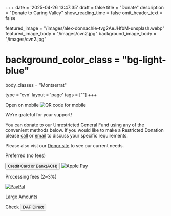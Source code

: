 +++
date = '2025-04-26 13:47:35'
draft = false
title = "Donate"
description = "Donate to Caring Valley"
show_reading_time = false
omit_header_text = false

featured_image = "/images/alex-donnachie-tvg2AeJHfbM-unsplash.webp"
featured_image_body = "/images/cvn2.jpg"
background_image_body = "/images/cvn2.jpg"
# background_color_class = "bg-light-blue"
body_classes = "Montserrat"

type = 'cvn'
layout = 'page'
tags = [""]
+++

<div class="cf">
    <div class="f6 tc pl3 mw4 dn db-ns fr">
        Open on mobile
        <image src='{{<fixURL "/images/202505/CVN Donate General Fund QR.png">}}' alt="QR code for mobile"/>
    </div>
    <p>We’re grateful for your support!</p>
    <p>You can donate to our <span class="green">Unrestricted General Fund</span> using any of the convenient methods below. If you would like to make a <span class="blue">Restricted Donation</span> please <a class="link blue" href='{{<fixURL "/contact" >}}'>call</a> or <a href="mailto:donations@caringvalley.org" class="link blue">email</a> to discuss your specific requirements.</p>
    <p>Please also vist our <a class="link blue" href='{{<fixURL "/donors" >}}'>Donor site</a> to see our current needs.</p>
 </div>
<div class="flex justify-around align-center flex-wrap">
<!--more-->
    <div class="w-30-ns flex-col items-center justify-between bg-white ph2 tc mb2">
      <p class="b f5 dark-blue">Preferred (no fees)</p>
      <button class="ba b--white br3 ph2 pv1 hover-gold bg-dark-green white"
        zeffy-form-link='https://www.zeffy.com/embed/ticketing/cvn-2025-inner-circle?modal=true'>
        Credit&nbsp;Card or Bank(ACH)
      </button>
      <a href="https://www.zeffy.com/ticketing/cvn-2025-inner-circle" class="flex align-center justify-center br3 pa2 hover-bg-near-white bg-white">
        <img class="mw4" src='{{<fixURL "/images/202505/ApplePay-GooglePay.svg">}}' alt="Apple Pay" />
      </a>
    </div>
    <div class="w-30-ns flex-col items-center justify-between pl0 bg-white ph2 tc mb2">
      <p class="b f5 dark-blue">Processing fees (2~3%)</p>
      <a href="https://www.paypal.com/donate/?hosted_button_id=AJP4243BPQNXQ" class="flex align-center justify-center br3 pa2 hover-bg-near-white bg-white"><img class="mw4" src="/images/202505/pp_h_rgb.png" alt="PayPal" /></a>
        <!-- <script src="https://www.paypalobjects.com/donate/sdk/donate-sdk.js" charset="UTF-8"></script>
        <div id="donate-button" class="mw4 center"> </div>
        <script>
            PayPal.Donation.Button({
              env:'production',
              hosted_button_id:'AJP4243BPQNXQ',
              image: {
                src:'/images/202505/pp_h_rgb.png',
                alt:'Donate with PayPal button',
                title:'PayPal - CVN General Fund',
              }
            }).render('#donate-button');
        </script> -->
    </div>
    <div class="w-30-ns flex-col items-center justify-between pl0 bg-white ph2 tc mb2">
      <p class="b f5 dark-blue">Large Amounts</p>
      <a class="link ba b--white br3 ph2 pv1 ma2 hover-gray bg-light-orange white" href='{{< fixURL "https://www.zeffy.com/ticketing/cvn-2025-inner-circle" >}}'>
        Check
      </a>
      <button class="br3 ph2 pv1 ma2 hover-gold bg-purple white" onclick="document.location='https://www.dafdirect.org/DAFDirect/daflink?_dafdirect_settings=MzMzMDQxMjI5XzIxMTFfYzI1MmZhMWUtOGM1Mi00OTg5LWIwYTItZDAxODBiNDcyNTM4&designatedText=R2VuZXJhbCBGdW5k&amountValue=MjY4'">
        DAF&nbsp;Direct
      </button>
    </div>  
</div>

<script src="https://zeffy-scripts.s3.ca-central-1.amazonaws.com/embed-form-script.min.js"></script>
<script src="https://www.paypal.com/sdk/js?client-id=BAAZUNwskl8tOC7pll96z540-X1nWh7o9xcDbS5XMIQkv0Y636awx6JyxyHd_It-OpgBkNaJSD5VCsugrg&components=hosted-buttons&enable-funding=venmo&currency=USD"></script>

<!-- <form action="https://www.paypal.com/donate" method="post" target="_top">
<input type="hidden" name="hosted_button_id" value="AJP4243BPQNXQ" />
<input type="image" class="mw4" src="/images/202505/pp_h_rgb.png" border="0" name="submit" title="PayPal - The safer, easier way to pay online!" alt="Donate with PayPal button" />
<img alt="" border="0" src="https://www.paypal.com/en_US/i/scr/pixel.gif" width="1" height="1" />
</form> -->


